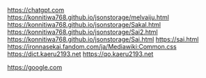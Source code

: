 https://chatgpt.com
https://konnitiwa768.github.io/jsonstorage/melvaiju.html
https://konnitiwa768.github.io/jsonstorage/Sakal.html
https://konnitiwa768.github.io/jsonstorage/Sai2.html
https://konnitiwa768.github.io/jsonstorage/Sai.html
[https://sai.html
](https://konnitiwa768.github.io/jsonstorage/アカルツァグ.html)
https://ironnasekai.fandom.com/ja/Mediawiki:Common.css
https://dict.kaeru2193.net
https://qo.kaeru2193.net

https://google.com
